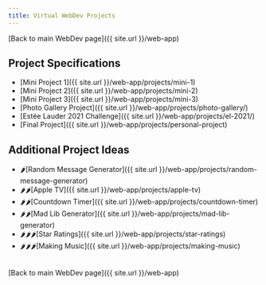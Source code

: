 ```yaml
---
title: Virtual WebDev Projects
---
```


[Back to main WebDev page]({{ site.url }}/web-app)

## Project Specifications

- [Mini Project 1]({{ site.url }}/web-app/projects/mini-1)
- [Mini Project 2]({{ site.url }}/web-app/projects/mini-2)
- [Mini Project 3]({{ site.url }}/web-app/projects/mini-3)
- [Photo Gallery Project]({{ site.url }}/web-app/projects/photo-gallery/)
- [Estée Lauder 2021 Challenge]({{ site.url }}/web-app/projects/el-2021/)
- [Final Project]({{ site.url }}/web-app/projects/personal-project)

## Additional Project Ideas

- 🌶[Random Message Generator]({{ site.url }}/web-app/projects/random-message-generator)
- 🌶🌶[Apple TV]({{ site.url }}/web-app/projects/apple-tv)
- 🌶🌶[Countdown Timer]({{ site.url }}/web-app/projects/countdown-timer)
- 🌶🌶[Mad Lib Generator]({{ site.url }}/web-app/projects/mad-lib-generator)
- 🌶🌶🌶[Star Ratings]({{ site.url }}/web-app/projects/star-ratings)
- 🌶🌶🌶[Making Music]({{ site.url }}/web-app/projects/making-music)

<br>
[Back to main WebDev page]({{ site.url }}/web-app)

